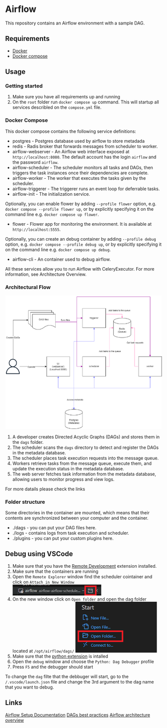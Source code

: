 # Airflow

This repository contains an Airflow environment with a sample DAG.

## Requirements

- [Docker](https://docs.docker.com/get-docker/)
- [Docker compose](https://docs.docker.com/compose/install/)

## Usage

### Getting started

1. Make sure you have all requirements up and running 
2. On the `root` folder run `docker compose up` command. This will startup all services describled on the `compose.yml` file.

### Docker Compose

This docker compose contains the following service definitions: 

- postgres - Postgres database used by airflow to store metadada
- redis - Radis broker that forwards messages from scheduler to worker.
- airflow-webserver - An Airflow web interface exposed at `http://localhost:8080`. The default account has the login `airflow` and the password `airflow`.
- airflow-scheduler - The scheduler monitors all tasks and DAGs, then triggers the task instances once their dependencies are complete.
- airflow-worker - The worker that executes the tasks given by the scheduler.
- airflow-triggerer - The triggerer runs an event loop for deferrable tasks.
- airflow-init - The initialization service.

Optionally, you can enable flower by adding `--profile flower` option, e.g. `docker compose --profile flower up`, or by explicitly specifying it on the command line e.g. `docker compose up flower`.

- flower - Flower app for monitoring the environment. It is available at `http://localhost:5555`. 

Optionally, you can create an debug container by adding `--profile debug` option, e.g. `docker compose --profile debug up`, or by explicitly specifying it on the command line e.g. `docker compose up debug`.

- airflow-cli - An container used to debug airflow. 

All these services allow you to run Airflow with CeleryExecutor. For more information, see Architecture Overview.

### Architectural Flow
![alt text](assets/airflow.drawio.png)

1. A developer creates Directed Acyclic Graphs (DAGs) and stores them in the `dags` folder.
2. The scheduler scans the `dags` directory to detect and register the DAGs in the metadata database.
3. The scheduler places task execution requests into the message queue.
4. Workers retrieve tasks from the message queue, execute them, and update the execution status in the metadata database.
5. The web server fetches task information from the metadata database, allowing users to monitor progress and view logs.


For more datails please check the links

### Folder structure

Some directories in the container are mounted, which means that their contents are synchronized between your computer and the container.

- ./dags - you can put your DAG files here.
- ./logs - contains logs from task execution and scheduler.
- ./plugins - you can put your custom plugins here.

## Debug using VSCode

1. Make sure that you have the [Remote Development](https://marketplace.visualstudio.com/items?itemName=ms-vscode-remote.remote-containers) extension installed.
2. Make sure that the containers are running
3. Open the `Remote Explorer` window find the scheduler cointainer and click on `Attach in New Window`
![Attach in New Window button](assets/attach_in_new_window.png)
4. On the new window click on `Open folder` and open the dag folder located at `/opt/airflow/dags/`
![alt text](assets/open_folder.png)
5. Make sure that the [python extension](https://marketplace.visualstudio.com/items?itemName=ms-python.python) is intalled
6. Open the `debug` window and choose the `Python: Dag Debugger` profile
7. Press `F5` and the debugger should start


To change the `dag` filte that the debbuger will start, go to the `/.vscode/launch.json` file and change the 3rd argument to the dag name that you want to debug. 


## Links 

[Airflow Setup Documentation](https://airflow.apache.org/docs/apache-airflow/stable/howto/docker-compose/index.html)
[DAGs best practices](https://airflow.apache.org/docs/apache-airflow/stable/best-practices.html)
[Airflow architecture overview](https://airflow.apache.org/docs/apache-airflow/stable/core-concepts/overview.html)